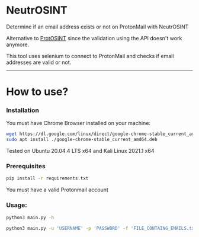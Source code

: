 # NeutrOSINT
Determine if an email address exists or not on ProtonMail with NeutrOSINT

Alternative to [ProtOSINT](https://github.com/pixelbubble/ProtOSINT) since the validation using the API doesn't work anymore.

This tool uses selenium to connect to ProtonMail and checks if email addresses are valid or not.

---
# How to use?

### Installation

You must have Chrome Browser installed on your machine:
```bash
wget https://dl.google.com/linux/direct/google-chrome-stable_current_amd64.deb
sudo apt install ./google-chrome-stable_current_amd64.deb
```
Tested on Ubuntu 20.04.4 LTS x64 and Kali Linux 2021.1 x64

### Prerequisites

```bash
pip install -r requirements.txt
```
You must have a valid Protonmail account


### Usage:
```bash
python3 main.py -h
```

```bash
python3 main.py -u 'USERNAME' -p 'PASSWORD' -f 'FILE_CONTAING_EMAILS.txt' 
```

